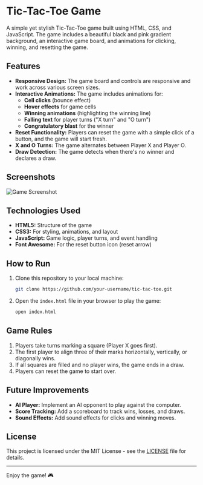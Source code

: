 
# Tic-Tac-Toe Game

A simple yet stylish Tic-Tac-Toe game built using HTML, CSS, and JavaScript. The game includes a beautiful black and pink gradient background, an interactive game board, and animations for clicking, winning, and resetting the game.

## Features

- **Responsive Design:** The game board and controls are responsive and work across various screen sizes.
- **Interactive Animations:** The game includes animations for:
  - **Cell clicks** (bounce effect)
  - **Hover effects** for game cells
  - **Winning animations** (highlighting the winning line)
  - **Falling text** for player turns ("X turn" and "O turn")
  - **Congratulatory blast** for the winner
- **Reset Functionality:** Players can reset the game with a simple click of a button, and the game will start fresh.
- **X and O Turns:** The game alternates between Player X and Player O.
- **Draw Detection:** The game detects when there's no winner and declares a draw.

## Screenshots

![Game Screenshot](./screenshots/game.png)

## Technologies Used

- **HTML5:** Structure of the game
- **CSS3:** For styling, animations, and layout
- **JavaScript:** Game logic, player turns, and event handling
- **Font Awesome:** For the reset button icon (reset arrow)

## How to Run

1. Clone this repository to your local machine:
   ```bash
   git clone https://github.com/your-username/tic-tac-toe.git
   ```

2. Open the `index.html` file in your browser to play the game:
   ```bash
   open index.html
   ```

## Game Rules

1. Players take turns marking a square (Player X goes first).
2. The first player to align three of their marks horizontally, vertically, or diagonally wins.
3. If all squares are filled and no player wins, the game ends in a draw.
4. Players can reset the game to start over.

## Future Improvements

- **AI Player:** Implement an AI opponent to play against the computer.
- **Score Tracking:** Add a scoreboard to track wins, losses, and draws.
- **Sound Effects:** Add sound effects for clicks and winning moves.

## License

This project is licensed under the MIT License - see the [LICENSE](LICENSE) file for details.

---

Enjoy the game! 🎮
```
